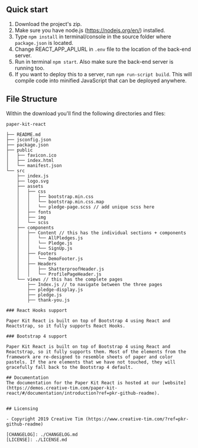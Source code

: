 ## Quick start

1.  Download the project's zip.
2.  Make sure you have node.js (<https://nodejs.org/en/>) installed.
3.  Type `npm install` in terminal/console in the source folder where `package.json` is located.
4.  Change REACT_APP_API_URL in `.env` file to the location of the back-end server.
5.  Run in terminal `npm start`. Also make sure the back-end server is running too.
6.  If you want to deploy this to a server, run `npm run-script build`. This will compile code into minified JavaScript that can be deployed anywhere.

## File Structure

Within the download you'll find the following directories and files:
```
paper-kit-react

├── README.md
├── jsconfig.json
├── package.json
├── public
│   ├── favicon.ico
│   ├── index.html
│   └── manifest.json
└── src
    ├── index.js
    ├── logo.svg
    ├── assets
    │   ├── css
    │   │   ├── bootstrap.min.css
    │   │   └── bootstrap.min.css.map
    │   │   └── pledge-page.scss // add unique scss here
    │   ├── fonts
    │   ├── img
    │   └── scss
    ├── components
    │   ├── Content // this has the individual sections + components
    │   │   └── AllPledges.js
    │   │   └── Pledge.js
    │   │   └── SignUp.js
    │   ├── Footers
    │   │   └── DemoFooter.js
    │   ├── Headers
    │   │   ├── ShatterproofHeader.js
    │   │   └── ProfilePageHeader.js
    └── views // this has the complete pages
        ├── Index.js // to navigate between the three pages
        ├── pledge-display.js
        ├── pledge.js
        ├── thank-you.js

### React Hooks support

Paper Kit React is built on top of Bootstrap 4 using React and Reactstrap, so it fully supports React Hooks.

### Bootstrap 4 support

Paper Kit React is built on top of Bootstrap 4 using React and Reactstrap, so it fully supports them. Most of the elements from the framework are re-designed to resemble sheets of paper and color pastels. If the are elements that we have not touched, they will gracefully fall back to the Bootstrap 4 default.

## Documentation
The documentation for the Paper Kit React is hosted at our [website](https://demos.creative-tim.com/paper-kit-react/#/documentation/introduction?ref=pkr-github-readme).


## Licensing

- Copyright 2019 Creative Tim (https://www.creative-tim.com/?ref=pkr-github-readme)

[CHANGELOG]: ./CHANGELOG.md
[LICENSE]: ./LICENSE.md
